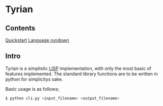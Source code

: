 # Tyrian

## Contents
[Quickstart](quickstart.md)
[Language rundown](language_rundown.md)

## Intro

Tyrian is a simplistic [LISP](http://en.wikipedia.org/wiki/Common_Lisp) implementation, with only the most basic of features implemented.
The standard library functions are to be written in python for simplicitys sake.

Basic usage is as follows;

```sh
$ python cli.py <input_filename> <output_filename>
```

